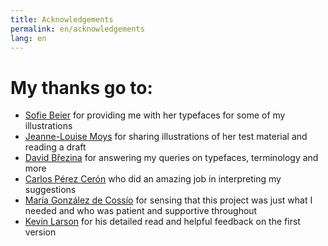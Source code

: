 ```yaml
---
title: Acknowledgements
permalink: en/acknowledgements
lang: en
---
```

# My thanks go to:
- [Sofie Beier](https://royaldanishacademy.com/employee/sofie-beier) for providing me with her typefaces for some of my illustrations
- [Jeanne-Louise Moys](https://ahc.leeds.ac.uk/staff/4287/dr-jeanne-louise-moys) for sharing illustrations of her test material and reading a draft
- [David Březina](https://www.mrbrezina.com/) for answering my queries on typefaces, terminology and more
- [Carlos Pérez Cerón](https://www.researchgate.net/profile/Carlos-Perez-Ceron) who did an amazing job in interpreting my suggestions
- [María González de Cossío](https://www.linkedin.com/in/maria-gonzalez-de-cossío-a1272b76) for sensing that this project was just what I needed and who was patient and supportive throughout
- [Kevin Larson](https://www.microsoft.com/en-us/research/people/kevlar/) for his detailed read and helpful feedback on the first version